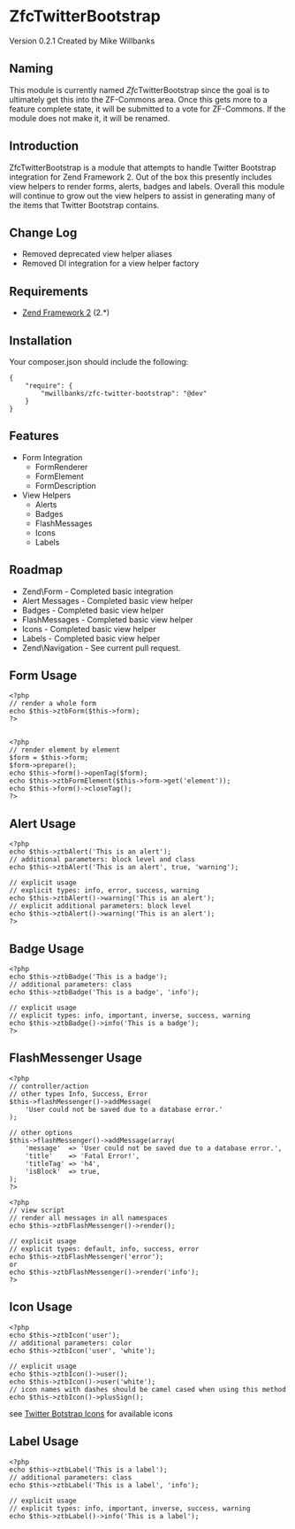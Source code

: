 ZfcTwitterBootstrap
===================
Version 0.2.1 Created by Mike Willbanks

Naming
------

This module is currently named *Zfc*TwitterBootstrap since the goal is to
ultimately get this into the ZF-Commons area.  Once this gets more to a
feature complete state, it will be submitted to a vote for ZF-Commons.
If the module does not make it, it will be renamed.

Introduction
------------

ZfcTwitterBootstrap is a module that attempts to handle Twitter Bootstrap
integration for Zend Framework 2.  Out of the box this presently includes
view helpers to render forms, alerts, badges and labels.  Overall this module
will continue to grow out the view helpers to assist in generating many of
the items that Twitter Bootstrap contains.

Change Log
----------
* Removed deprecated view helper aliases
* Removed DI integration for a view helper factory

Requirements
------------

* [Zend Framework 2](https://github.com/zendframework/zf2) (2.*)

Installation
------------
Your composer.json should include the following:

    {
        "require": {
            "mwillbanks/zfc-twitter-bootstrap": "@dev"
        }
    }
 

Features
--------
* Form Integration
  * FormRenderer
  * FormElement
  * FormDescription
* View Helpers
  * Alerts
  * Badges
  * FlashMessages
  * Icons
  * Labels

Roadmap
-------

* Zend\Form - Completed basic integration
* Alert Messages - Completed basic view helper
* Badges - Completed basic view helper
* FlashMessages - Completed basic view helper
* Icons - Completed basic view helper
* Labels - Completed basic view helper
* Zend\Navigation - See current pull request.

Form Usage
----------

    <?php
    // render a whole form
    echo $this->ztbForm($this->form);
    ?>


    <?php
    // render element by element
    $form = $this->form;
    $form->prepare();
    echo $this->form()->openTag($form);
    echo $this->ztbFormElement($this->form->get('element'));
    echo $this->form()->closeTag();
    ?>

Alert Usage
-----------

    <?php
    echo $this->ztbAlert('This is an alert');
    // additional parameters: block level and class
    echo $this->ztbAlert('This is an alert', true, 'warning');

    // explicit usage
    // explicit types: info, error, success, warning
    echo $this->ztbAlert()->warning('This is an alert');
    // explicit additional parameters: block level
    echo $this->ztbAlert()->warning('This is an alert');
    ?>

Badge Usage
-----------

    <?php
    echo $this->ztbBadge('This is a badge');
    // additional parameters: class
    echo $this->ztbBadge('This is a badge', 'info');

    // explicit usage
    // explicit types: info, important, inverse, success, warning
    echo $this->ztbBadge()->info('This is a badge');
    ?>
    
FlashMessenger Usage
--------------------

    <?php
    // controller/action
    // other types Info, Success, Error
    $this->flashMessenger()->addMessage(
        'User could not be saved due to a database error.'
    );
    
    // other options
    $this->flashMessenger()->addMessage(array(
        'message'  => 'User could not be saved due to a database error.',
        'title'    => 'Fatal Error!',
        'titleTag' => 'h4',
        'isBlock'  => true,
    );
    ?>
    
    <?php
    // view script
    // render all messages in all namespaces
    echo $this->ztbFlashMessenger()->render();
    
    // explicit usage
    // explicit types: default, info, success, error
    echo $this->ztbFlashMessenger('error');
    or
    echo $this->ztbFlashMessenger()->render('info');
    ?>
    
Icon Usage
-----------

    <?php
    echo $this->ztbIcon('user');
    // additional parameters: color
    echo $this->ztbIcon('user', 'white');

    // explicit usage
    echo $this->ztbIcon()->user();
    echo $this->ztbIcon()->user('white');
    // icon names with dashes should be camel cased when using this method
    echo $this->ztbIcon()->plusSign();
    
see [Twitter Botstrap Icons](http://twitter.github.com/bootstrap/base-css.html#icons) for available icons
    
Label Usage
-----------

    <?php
    echo $this->ztbLabel('This is a label');
    // additional parameters: class
    echo $this->ztbLabel('This is a label', 'info');

    // explicit usage
    // explicit types: info, important, inverse, success, warning
    echo $this->ztbLabel()->info('This is a label');
